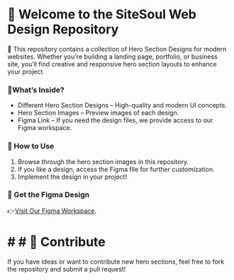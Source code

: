 # 🎨 Welcome to the SiteSoul Web Design Repository
🚀 This repository contains a collection of Hero Section Designs for modern websites. Whether you're building a landing page, portfolio, or business site, you’ll find creative and responsive hero section layouts to enhance your project.

### 🔹What’s Inside?
- Different Hero Section Designs – High-quality and modern UI concepts.
- Hero Section Images – Preview images of each design.
- Figma Link – If you need the design files, we provide access to our Figma workspace.
  
### 📂 How to Use
1. Browse through the hero section images in this repository.
2. If you like a design, access the Figma file for further customization.
3. Implement the design in your project!

### 🎨 Get the Figma Design
👉[Visit Our Figma Workspace](https://www.figma.com/@sitesoul).

# # # 🤝 Contribute
If you have ideas or want to contribute new hero sections, feel free to fork the repository and submit a pull request!  

